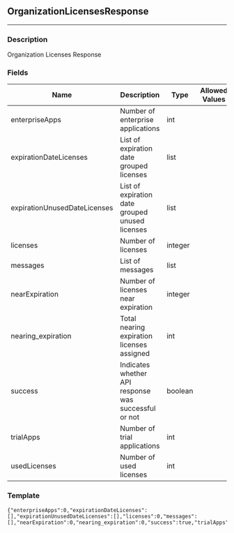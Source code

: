 ## OrganizationLicensesResponse
---
### Description
Organization Licenses Response
### Fields
| Name | Description | Type | Allowed Values | Required |
| ---- | ----------- | ---- | -------------- | -------- |
| enterpriseApps | Number of enterprise applications | int |  | false |
| expirationDateLicenses | List of expiration date grouped licenses | list |  | false |
| expirationUnusedDateLicenses | List of expiration date grouped unused licenses | list |  | false |
| licenses | Number of licenses | integer |  | false |
| messages | List of messages | list |  | false |
| nearExpiration | Number of licenses near expiration | integer |  | false |
| nearing_expiration | Total nearing expiration licenses assigned | int |  | false |
| success | Indicates whether API response was successful or not | boolean |  | false |
| trialApps | Number of trial applications | int |  | false |
| usedLicenses | Number of used licenses | int |  | false |
### Template
```
{"enterpriseApps":0,"expirationDateLicenses":[],"expirationUnusedDateLicenses":[],"licenses":0,"messages":[],"nearExpiration":0,"nearing_expiration":0,"success":true,"trialApps":0,"usedLicenses":0}
```
